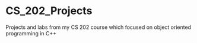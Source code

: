 # CS_202_Projects
Projects and labs from my CS 202 course which focused on object oriented programming in C++
